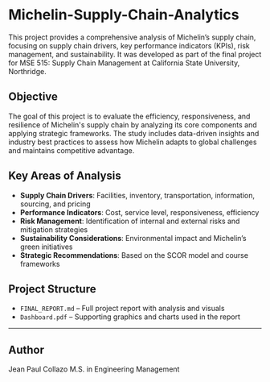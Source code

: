 # Michelin-Supply-Chain-Analytics

This project provides a comprehensive analysis of Michelin’s supply chain, focusing on supply chain drivers, key performance indicators (KPIs), risk management, and sustainability. It was developed as part of the final project for MSE 515: Supply Chain Management at California State University, Northridge.

## Objective

The goal of this project is to evaluate the efficiency, responsiveness, and resilience of Michelin's supply chain by analyzing its core components and applying strategic frameworks. The study includes data-driven insights and industry best practices to assess how Michelin adapts to global challenges and maintains competitive advantage.

## Key Areas of Analysis

- **Supply Chain Drivers**: Facilities, inventory, transportation, information, sourcing, and pricing
- **Performance Indicators**: Cost, service level, responsiveness, efficiency
- **Risk Management**: Identification of internal and external risks and mitigation strategies
- **Sustainability Considerations**: Environmental impact and Michelin’s green initiatives
- **Strategic Recommendations**: Based on the SCOR model and course frameworks

## Project Structure

- `FINAL_REPORT.md` – Full project report with analysis and visuals
- `Dashboard.pdf` – Supporting graphics and charts used in the report

---

## Author

Jean Paul Collazo
M.S. in Engineering Management
